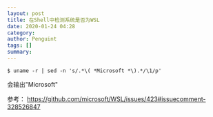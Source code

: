 ```yaml
---
layout: post
title: 在Shell中检测系统是否为WSL
date: 2020-01-24 04:28
category: 
author: Penguint
tags: []
summary: 
---
```

<!--more-->

```shell
$ uname -r | sed -n 's/.*\( *Microsoft *\).*/\1/p'
```
会输出"Microsoft"

参考：
https://github.com/microsoft/WSL/issues/423#issuecomment-328526847